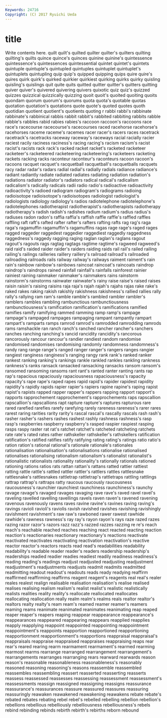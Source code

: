 ```yaml
---
Keywords: 24716 
Copyright: (C) 2017 Ryuichi Ueda
---
```


# title

Write contents here.
 quilt
quilt's quilted quilter quilter's quilters quilting quilting's quilts quince quince's
quinces quinine quinine's quintessence quintessence's quintessences quintessential quintet quintet's quintets
quintuple quintuple's quintupled quintuples quintuplet quintuplet's quintuplets quintupling quip quip's
quipped quipping quips quire quire's quires quirk quirk's quirked quirkier
quirkiest quirking quirks quirky quisling quisling's quislings quit quite quits
quitted quitter quitter's quitters quitting quiver quiver's quivered quivering quivers
quixotic quiz quiz's quizzed quizzes quizzical quizzically quizzing quoit quoit's
quoited quoiting quoits quondam quorum quorum's quorums quota quota's quotable
quotas quotation quotation's quotations quote quote's quoted quotes quoth quotidian
quotient quotient's quotients quoting r rabbi rabbi's rabbinate rabbinate's rabbinical
rabbis rabbit rabbit's rabbited rabbiting rabbits rabble rabble's rabbles rabid
rabies rabies's raccoon raccoon's raccoons race race's racecourse racecourse's racecourses
raced racehorse racehorse's racehorses raceme raceme's racemes racer racer's racers
races racetrack racetrack's racetracks raceway raceway's raceways racial racially racier
raciest racily raciness raciness's racing racing's racism racism's racist racist's
racists rack rack's racked racket racket's racketed racketeer racketeer's racketeered
racketeering racketeering's racketeers racketing rackets racking racks raconteur raconteur's raconteurs
racoon racoon's racoons racquet racquet's racquetball racquetball's racquetballs racquets racy
radar radar's radars radial radial's radially radials radiance radiance's radiant
radiantly radiate radiated radiates radiating radiation radiation's radiations radiator radiator's
radiators radical radical's radicalism radicalism's radically radicals radii radio radio's
radioactive radioactivity radioactivity's radioed radiogram radiogram's radiograms radioing radioisotope radioisotope's
radioisotopes radiologist radiologist's radiologists radiology radiology's radios radiotelephone radiotelephone's radiotelephones
radiotherapist radiotherapist's radiotherapists radiotherapy radiotherapy's radish radish's radishes radium radium's
radius radius's radiuses radon radon's raffia raffia's raffish raffle raffle's
raffled raffles raffling raft raft's rafted rafter rafter's rafters rafting
rafts rag rag's raga raga's ragamuffin ragamuffin's ragamuffins ragas rage
rage's raged rages ragged raggeder raggedest raggedier raggediest raggedly raggedness
raggedness's raggedy ragging raging raglan raglan's raglans ragout ragout's ragouts
rags ragtag ragtags ragtime ragtime's ragweed ragweed's raid raid's raided
raider raider's raiders raiding raids rail rail's railed railing railing's
railings railleries raillery raillery's railroad railroad's railroaded railroading railroads rails
railway railway's railways raiment raiment's rain rain's rainbow rainbow's rainbows
raincoat raincoat's raincoats raindrop raindrop's raindrops rained rainfall rainfall's rainfalls
rainforest rainier rainiest raining rainmaker rainmaker's rainmakers rains rainstorm rainstorm's
rainstorms rainwater rainwater's rainy raise raise's raised raises raisin raisin's
raising raisins raja raja's rajah rajah's rajahs rajas rake rake's
raked rakes raking rakish rakishly rakishness rakishness's rallied rallies rally
rally's rallying ram ram's ramble ramble's rambled rambler rambler's ramblers
rambles rambling rambunctious rambunctiousness rambunctiousness's ramification ramification's ramifications ramified ramifies
ramify ramifying rammed ramming ramp ramp's rampage rampage's rampaged rampages
rampaging rampant rampantly rampart rampart's ramparts ramps ramrod ramrod's ramrodded
ramrodding ramrods rams ramshackle ran ranch ranch's ranched rancher rancher's
ranchers ranches ranching ranching's rancid rancidity rancidity's rancorous rancorously rancour
rancour's randier randiest random randomise randomised randomises randomising randomly randomness
randomness's randy rang range range's ranged ranger ranger's rangers ranges
rangier rangiest ranginess ranginess's ranging rangy rank rank's ranked ranker
rankest ranking ranking's rankings rankle rankled rankles rankling rankness rankness's
ranks ransack ransacked ransacking ransacks ransom ransom's ransomed ransoming ransoms
rant rant's ranted ranter ranting rants rap rap's rapacious rapaciously
rapaciousness rapaciousness's rapacity rapacity's rape rape's raped rapes rapid rapid's
rapider rapidest rapidity rapidity's rapidly rapids rapier rapier's rapiers rapine
rapine's raping rapist rapist's rapists rapped rapper rapper's rappers rapping
rapport rapport's rapports rapprochement rapprochement's rapprochements raps rapscallion rapscallion's rapscallions
rapt rapture rapture's raptures rapturous rare rared rarefied rarefies rarefy
rarefying rarely rareness rareness's rarer rares rarest raring rarities rarity
rarity's rascal rascal's rascally rascals rash rash's rasher rasher's rashers
rashes rashest rashly rashness rashness's rasp rasp's raspberries raspberry raspberry's
rasped raspier raspiest rasping rasps raspy raster rat rat's ratchet
ratchet's ratcheted ratcheting ratchets rate rate's rated rates rather rathskeller
rathskeller's rathskellers ratification ratification's ratified ratifies ratify ratifying rating rating's
ratings ratio ratio's ration ration's rational rational's rationale rationale's rationales
rationalisation rationalisation's rationalisations rationalise rationalised rationalises rationalising rationalism rationalism's rationalist
rationalist's rationalistic rationalists rationality rationality's rationally rationals rationed rationing rations
ratios rats rattan rattan's rattans ratted rattier rattiest ratting rattle
rattle's rattled rattler rattler's rattlers rattles rattlesnake rattlesnake's rattlesnakes rattletrap
rattletrap's rattletraps rattling rattlings rattrap rattrap's rattraps ratty raucous raucously
raucousness raucousness's raunchier raunchiest raunchiness raunchiness's raunchy ravage ravage's ravaged
ravages ravaging rave rave's raved ravel ravel's raveling ravelled ravelling
ravellings ravels raven raven's ravened ravening ravenous ravenously ravens raves
ravine ravine's ravines raving raving's ravings ravioli ravioli's raviolis ravish
ravished ravishes ravishing ravishingly ravishment ravishment's raw raw's rawboned rawer
rawest rawhide rawhide's rawness rawness's ray ray's rayon rayon's rays
raze razed razes razing razor razor's razors razz razz's razzed
razzes razzing re re's reach reach's reachable reached reaches reaching
react reacted reacting reaction reaction's reactionaries reactionary reactionary's reactions reactivate
reactivated reactivates reactivating reactivation reactivation's reactive reactor reactor's reactors reacts
read read's readabilities readability readability's readable reader reader's readers readership
readership's readerships readied readier readies readiest readily readiness readiness's reading
reading's readings readjust readjusted readjusting readjustment readjustment's readjustments readjusts readmit
readmits readmitted readmitting readout readout's readouts reads ready readying reaffirm
reaffirmed reaffirming reaffirms reagent reagent's reagents real real's realer reales
realest realign realisable realisation realisation's realise realised realises realising realism
realism's realist realist's realistic realistically realists realities reality reality's reallocate
reallocated reallocates reallocating reallocation really realm realm's realms reals realtor
realtor's realtors realty realty's ream ream's reamed reamer reamer's reamers
reaming reams reanimate reanimated reanimates reanimating reap reaped reaper reaper's
reapers reaping reappear reappearance reappearance's reappearances reappeared reappearing reappears reapplied
reapplies reapply reapplying reappoint reappointed reappointing reappointment reappointment's reappoints reapportion
reapportioned reapportioning reapportionment reapportionment's reapportions reappraisal reappraisal's reappraisals reappraise reappraised
reappraises reappraising reaps rear rear's reared rearing rearm rearmament rearmament's
rearmed rearming rearmost rearms rearrange rearranged rearrangement rearrangement's rearrangements rearranges
rearranging rears rearward rearwards reason reason's reasonable reasonableness reasonableness's reasonably
reasoned reasoning reasoning's reasons reassemble reassembled reassembles reassembling reassert reasserted
reasserting reasserts reassess reassessed reassesses reassessing reassessment reassessment's reassessments reassign
reassigned reassigning reassigns reassurance reassurance's reassurances reassure reassured reassures reassuring
reassuringly reawaken reawakened reawakening reawakens rebate rebate's rebated rebates rebating
rebel rebel's rebelled rebelling rebellion rebellion's rebellions rebellious rebelliously rebelliousness
rebelliousness's rebels rebind rebinding rebinds rebirth rebirth's rebirths reborn rebound
